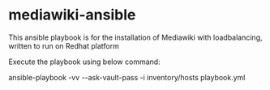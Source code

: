 # mediawiki-ansible

This ansible playbook is for the installation of Mediawiki with loadbalancing, written to run on Redhat platform

Execute the playbook using below command:

ansible-playbook -vv --ask-vault-pass -i inventory/hosts playbook.yml